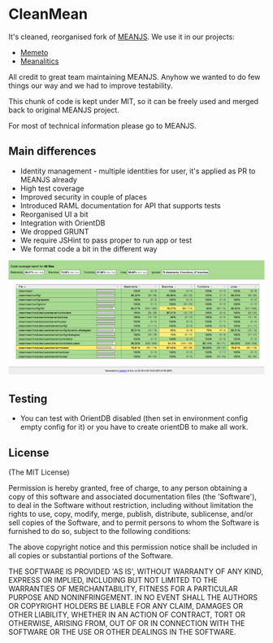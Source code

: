 # CleanMean

It's cleaned, reorganised fork of [MEANJS](https://github.com/meanjs/mean). We use it in our projects:

 * [Memeto](https://github.com/sielayltd/memeto)
 * [Meanalitics](https://github.com/sielayltd/meanalitics)

All credit to great team maintaining MEANJS. Anyhow we wanted to do few things our way and we had to improve testability.

This chunk of code is kept under MIT, so it can be freely used and merged back to original MEANJS project.

For most of technical information please go to MEANJS.

## Main differences

 * Identity management - multiple identities for user, it's applied as PR to MEANJS already
 * High test coverage
 * Improved security in couple of places
 * Introduced RAML documentation for API that supports tests
 * Reorganised UI a bit
 * Integration with OrientDB
 * We dropped GRUNT
 * We require JSHint to pass proper to run app or test
 * We format code a bit in the different way

![Code Coverage](codecoverage.png)

## Testing

 * You can test with OrientDB disabled (then set in environment config empty config for it) or you have to create orientDB to make all work.

## License

(The MIT License)

Permission is hereby granted, free of charge, to any person obtaining a copy of this software and associated documentation files (the 'Software'), to deal in the Software without restriction, including without limitation the rights to use, copy, modify, merge, publish, distribute, sublicense, and/or sell copies of the Software, and to permit persons to whom the Software is furnished to do so, subject to the following conditions:

The above copyright notice and this permission notice shall be included in all copies or substantial portions of the Software.

THE SOFTWARE IS PROVIDED 'AS IS', WITHOUT WARRANTY OF ANY KIND, EXPRESS OR IMPLIED, INCLUDING BUT NOT LIMITED TO THE WARRANTIES OF MERCHANTABILITY, FITNESS FOR A PARTICULAR PURPOSE AND NONINFRINGEMENT. IN NO EVENT SHALL THE AUTHORS OR COPYRIGHT HOLDERS BE LIABLE FOR ANY CLAIM, DAMAGES OR OTHER LIABILITY, WHETHER IN AN ACTION OF CONTRACT, TORT OR OTHERWISE, ARISING FROM, OUT OF OR IN CONNECTION WITH THE SOFTWARE OR THE USE OR OTHER DEALINGS IN THE SOFTWARE.
